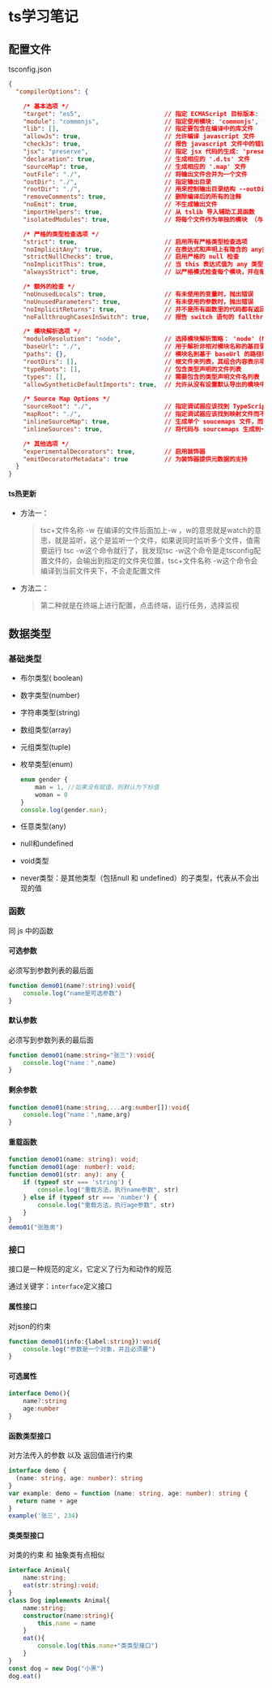 # ts学习笔记

## 配置文件

tsconfig.json

```json
{
  "compilerOptions": {

    /* 基本选项 */
    "target": "es5",                       // 指定 ECMAScript 目标版本: 'ES3' (default), 'ES5', 'ES6'/'ES2015', 'ES2016', 'ES2017', or 'ESNEXT'
    "module": "commonjs",                  // 指定使用模块: 'commonjs', 'amd', 'system', 'umd' or 'es2015'
    "lib": [],                             // 指定要包含在编译中的库文件
    "allowJs": true,                       // 允许编译 javascript 文件
    "checkJs": true,                       // 报告 javascript 文件中的错误
    "jsx": "preserve",                     // 指定 jsx 代码的生成: 'preserve', 'react-native', or 'react'
    "declaration": true,                   // 生成相应的 '.d.ts' 文件
    "sourceMap": true,                     // 生成相应的 '.map' 文件
    "outFile": "./",                       // 将输出文件合并为一个文件
    "outDir": "./",                        // 指定输出目录
    "rootDir": "./",                       // 用来控制输出目录结构 --outDir.
    "removeComments": true,                // 删除编译后的所有的注释
    "noEmit": true,                        // 不生成输出文件
    "importHelpers": true,                 // 从 tslib 导入辅助工具函数
    "isolatedModules": true,               // 将每个文件作为单独的模块 （与 'ts.transpileModule' 类似）.

    /* 严格的类型检查选项 */
    "strict": true,                        // 启用所有严格类型检查选项
    "noImplicitAny": true,                 // 在表达式和声明上有隐含的 any类型时报错
    "strictNullChecks": true,              // 启用严格的 null 检查
    "noImplicitThis": true,                // 当 this 表达式值为 any 类型的时候，生成一个错误
    "alwaysStrict": true,                  // 以严格模式检查每个模块，并在每个文件里加入 'use strict'

    /* 额外的检查 */
    "noUnusedLocals": true,                // 有未使用的变量时，抛出错误
    "noUnusedParameters": true,            // 有未使用的参数时，抛出错误
    "noImplicitReturns": true,             // 并不是所有函数里的代码都有返回值时，抛出错误
    "noFallthroughCasesInSwitch": true,    // 报告 switch 语句的 fallthrough 错误。（即，不允许 switch 的 case 语句贯穿）

    /* 模块解析选项 */
    "moduleResolution": "node",            // 选择模块解析策略： 'node' (Node.js) or 'classic' (TypeScript pre-1.6)
    "baseUrl": "./",                       // 用于解析非相对模块名称的基目录
    "paths": {},                           // 模块名到基于 baseUrl 的路径映射的列表
    "rootDirs": [],                        // 根文件夹列表，其组合内容表示项目运行时的结构内容
    "typeRoots": [],                       // 包含类型声明的文件列表
    "types": [],                           // 需要包含的类型声明文件名列表
    "allowSyntheticDefaultImports": true,  // 允许从没有设置默认导出的模块中默认导入。

    /* Source Map Options */
    "sourceRoot": "./",                    // 指定调试器应该找到 TypeScript 文件而不是源文件的位置
    "mapRoot": "./",                       // 指定调试器应该找到映射文件而不是生成文件的位置
    "inlineSourceMap": true,               // 生成单个 soucemaps 文件，而不是将 sourcemaps 生成不同的文件
    "inlineSources": true,                 // 将代码与 sourcemaps 生成到一个文件中，要求同时设置了 --inlineSourceMap 或 --sourceMap 属性

    /* 其他选项 */
    "experimentalDecorators": true,        // 启用装饰器
    "emitDecoratorMetadata": true          // 为装饰器提供元数据的支持
  }
}
```

#### ts热更新

- 方法一：

  > tsc+文件名称 -w 在编译的文件后面加上-w ，w的意思就是watch的意思，就是监听，这个是监听一个文件，如果说同时监听多个文件，值需要运行 tsc -w这个命令就行了，我发现tsc -w这个命令是走tsconfig配置文件的，会输出到指定的文件夹位置，tsc+文件名称 -w这个命令会编译到当前文件夹下，不会走配置文件

- 方法二：

  > 第二种就是在终端上进行配置，点击终端，运行任务，选择监视

## 数据类型

### 基础类型

- 布尔类型( boolean) 

- 数字类型(number)

- 字符串类型(string)

- 数组类型(array)

- 元组类型(tuple)

- 枚举类型(enum) 

  ```ts
  enum gender {
      man = 1, //如果没有赋值，则默认为下标值
      woman = 0
  }
  console.log(gender.man);
  ```

  

- 任意类型(any)

- null和undefined 

- void类型

- never类型：是其他类型（包括null 和 undefined）的子类型，代表从不会出现的值

### 函数

同 js 中的函数

#### 可选参数

必须写到参数列表的最后面

```ts
function demo01(name?:string):void{
    console.log("name是可选参数")
}
```

#### 默认参数

必须写到参数列表的最后面

```ts
function demo01(name:string="张三"):void{
    console.log("name：",name)
}
```

#### 剩余参数

```ts
function demo01(name:string,...arg:number[]):void{
    console.log("name：",name,arg)
}
```

#### 重载函数

```ts
function demo01(name: string): void;
function demo01(age: number): void;
function demo01(str: any): any {
    if (typeof str === 'string') {
        console.log("重载方法，执行name参数", str)
    } else if (typeof str === 'number') {
        console.log("重载方法，执行age参数", str)
    }
}
demo01("张胜男")
```

### 接口

接口是一种规范的定义，它定义了行为和动作的规范

通过关键字：`interface`定义接口

#### 属性接口

对json的约束

```ts
function demo01(info:{label:string}):void{
    console.log("参数是一个对象，并且必须要")
}
```

#### 可选属性

```ts
interface Demo(){
    name?:string
    age:number
}
```

#### 函数类型接口

对方法传入的参数 以及 返回值进行约束

```ts
interface demo {
  (name: string, age: number): string
}
var example: demo = function (name: string, age: number): string {
  return name + age
}
example('张三', 234)

```

#### 类类型接口

对类的约束 和 抽象类有点相似

```ts
interface Animal{
    name:string;
    eat(str:string):void;
}
class Dog implements Animal{
    name:string;
    constructor(name:string){
        this.name = name
    }
    eat(){
        console.log(this.name+"类类型接口")
    }
}
const dog = new Dog("小黑")
dog.eat()
```

